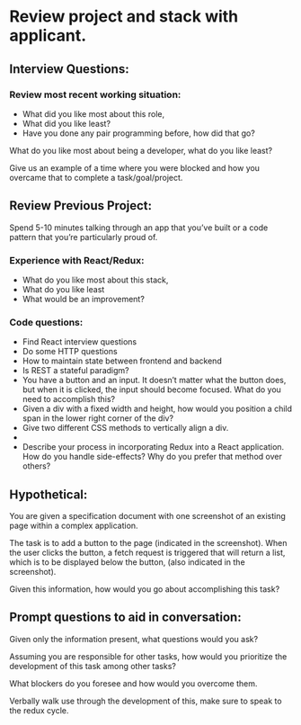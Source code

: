 # Review project and stack with applicant. 
## Interview Questions:
### Review most recent working situation:
-	What did you like most about this role, 
-	What did you like least?
-	Have you done any pair programming before, how did that go?

What do you like most about being a developer, what do you like least?

Give us an example of a time where you were blocked and how you overcame that to complete a task/goal/project.

## Review Previous Project:
Spend 5-10 minutes talking through an app that you’ve built or a code pattern that you’re particularly proud of.

### Experience with React/Redux:
-	What do you like most about this stack,
-	What do you like least
-	What would be an improvement? 
### Code questions:
-	Find React interview questions
-	Do some HTTP questions
-	How to maintain state between frontend and backend
-	Is REST a stateful paradigm?
-	You have a button and an input. It doesn’t matter what the button does, but when it is clicked, the input should become focused. What do you need to accomplish this?
-	Given a div with a fixed width and height, how would you position a child span in the lower right corner of the div?
-	Give two different CSS methods to vertically align a div.
-	
-	Describe your process in incorporating Redux into a React application. How do you handle side-effects? Why do you prefer that method over others?
## Hypothetical: 
You are given a specification document with one screenshot of an existing page within a complex application.

The task is to add a button to the page (indicated in the screenshot). When the user clicks the button, a fetch request is triggered that will return a list, which is to be displayed below the button, (also indicated in the screenshot). 

Given this information, how would you go about accomplishing this task?


## Prompt questions to aid in conversation:

Given only the information present, what questions would you ask? 

Assuming you are responsible for other tasks, how would you prioritize the development of this task among other tasks? 

What blockers do you foresee and how would you overcome them.

Verbally walk use through the development of this, make sure to speak to the redux cycle. 
